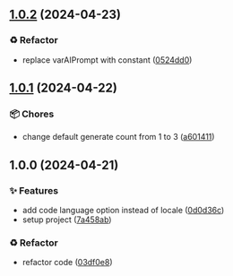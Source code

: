 ## [1.0.2](https://github.com/tak-bro/varai/compare/v1.0.1...v1.0.2) (2024-04-23)


### ♻️ Refactor

* replace varAIPrompt with constant ([0524dd0](https://github.com/tak-bro/varai/commit/0524dd0aae1b41d4ab2c3b618cdfd214234527ee))

## [1.0.1](https://github.com/tak-bro/varai/compare/v1.0.0...v1.0.1) (2024-04-22)


### 📦 Chores

* change default generate count from 1 to 3 ([a601411](https://github.com/tak-bro/varai/commit/a601411a4ab792d64720bb99ea4890267015dc69))

## 1.0.0 (2024-04-21)


### ✨ Features

* add code language option instead of locale ([0d0d36c](https://github.com/tak-bro/varai/commit/0d0d36cfe0d6f24a4ea15b800bf7496281e37cac))
* setup project ([7a458ab](https://github.com/tak-bro/varai/commit/7a458ab0c9a7bbecae014175ba4c56ad00402cc1))


### ♻️ Refactor

* refactor code ([03df0e8](https://github.com/tak-bro/varai/commit/03df0e8c41bf2ffa2cc7f2fb6b346e323f27d845))
